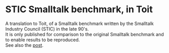 # STIC Smalltalk benchmark, in Toit

A translation to Toit, of a Smalltalk benchmark written by the Smalltalk Industry Council (STIC) in the late 90's.  
It is only published for comparison to the original Smalltalk benchmark and to enable results to be reproduced.  
See also the [post](https://ekorau.com/some-numbers/).